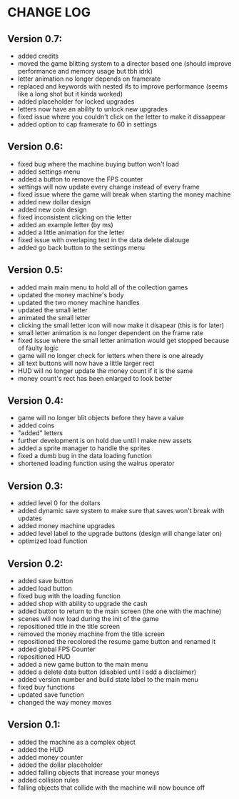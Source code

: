 # CHANGE LOG

## Version 0.7:
- added credits
- moved the game blitting system to a director based one (should improve performance and memory usage but tbh idrk) 
- letter animation no longer depends on framerate
- replaced and keywords with nested ifs to improve performance (seems like a long shot but it kinda worked)
- added placeholder for locked upgrades
- letters now have an ability to unlock new upgrades
- fixed issue where you couldn't click on the letter to make it dissappear
- added option to cap framerate to 60 in settings

## Version 0.6:
- fixed bug where the machine buying button won't load
- added settings menu
- added a button to remove the FPS counter
- settings will now update every change instead of every frame
- fixed issue where the game will break when starting the money machine
- added new dollar design
- added new coin design
- fixed inconsistent clicking on the letter
- added an example letter (by ms)
- added a little animation for the letter
- fixed issue with overlaping text in the data delete dialouge
- added go back button to the settings menu


## Version 0.5:
- added main main menu to hold all of the collection games
- updated the money machine's body
- updated the two money machine handles
- updated the small letter
- animated the small letter
- clicking the small letter icon will now make it disapear (this is for later)
- small letter animation is no longer dependent on the frame rate
- fixed issue where the small letter animation would get stopped because of faulty logic
- game will no longer check for letters when there is one already
- all text buttons will now have a little larger rect
- HUD will no longer update the money count if it is the same
- money count's rect has been enlarged to look better

## Version 0.4:
- game will no longer blit objects before they have a value
- added coins
- "added" letters
- further development is on hold due until I make new assets
- added a sprite manager to handle the sprites
- fixed a dumb bug in the data loading function
- shortened loading function using the walrus operator

## Version 0.3:
- added level 0 for the dollars
- added dynamic save system to make sure that saves won't break with updates
- added money machine upgrades
- added level label to the upgrade buttons (design will change later on)
- optimized load function

## Version 0.2:
- added save button
- added load button
- fixed bug with the loading function
- added shop with ability to upgrade the cash
- added button to return to the main screen (the one with the machine)
- scenes will now load during the init of the game
- repositioned title in the title screen
- removed the money machine from the title screen
- repositioned the recolored the resume game button and renamed it
- added global FPS Counter
- repositioned HUD
- added a new game button to the main menu
- added a delete data button (disabled until I add a disclaimer)
- added version number and build state label to the main menu
- fixed buy functions
- updated save function
- changed the way money moves

## Version 0.1:
- added the machine as a complex object
- added the HUD
- added money counter
- added the dollar placeholder
- added falling objects that increase your moneys
- added collision rules
- falling objects that collide with the machine will now bounce off